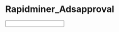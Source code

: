 
# Rapidminer_Adsapproval
<?xml version="1.0" encoding="UTF-8"?><process version="10.3.001">
  <context>
    <input/>
    <output/>
    <macros/>
  </context>
  <operator activated="true" class="process" compatibility="10.3.001" expanded="true" name="Process">
    <parameter key="logverbosity" value="init"/>
    <parameter key="random_seed" value="2001"/>
    <parameter key="send_mail" value="never"/>
    <parameter key="notification_email" value=""/>
    <parameter key="process_duration_for_mail" value="30"/>
    <parameter key="encoding" value="SYSTEM"/>
    <process expanded="true">
      <operator activated="true" class="retrieve" compatibility="10.3.001" expanded="true" height="68" name="Retrieve AdsApproval" width="90" x="45" y="136">
        <parameter key="repository_entry" value="//Local Repository/AdsApproval"/>
      </operator>
      <operator activated="true" class="subprocess" compatibility="10.3.001" expanded="true" height="103" name="Subprocess" width="90" x="179" y="391">
        <process expanded="true">
          <operator activated="true" class="blending:set_role" compatibility="10.3.001" expanded="true" height="82" name="Set Role" width="90" x="112" y="34">
            <list key="set_roles">
              <parameter key="approved" value="label"/>
            </list>
          </operator>
          <operator activated="true" class="nominal_to_numerical" compatibility="10.3.001" expanded="true" height="103" name="Nominal to Numerical" width="90" x="246" y="34">
            <parameter key="return_preprocessing_model" value="false"/>
            <parameter key="attribute_filter_type" value="subset"/>
            <parameter key="attribute" value=""/>
            <parameter key="attributes" value="age|campaign_id|Day of the week|gender"/>
            <parameter key="use_except_expression" value="false"/>
            <parameter key="value_type" value="nominal"/>
            <parameter key="use_value_type_exception" value="false"/>
            <parameter key="except_value_type" value="file_path"/>
            <parameter key="block_type" value="single_value"/>
            <parameter key="use_block_type_exception" value="false"/>
            <parameter key="except_block_type" value="single_value"/>
            <parameter key="invert_selection" value="false"/>
            <parameter key="include_special_attributes" value="false"/>
            <parameter key="coding_type" value="dummy coding"/>
            <parameter key="use_comparison_groups" value="false"/>
            <list key="comparison_groups"/>
            <parameter key="unexpected_value_handling" value="all 0 and warning"/>
            <parameter key="use_underscore_in_name" value="false"/>
          </operator>
          <operator activated="true" class="blending:select_attributes" compatibility="10.3.001" expanded="true" height="82" name="Select Attributes" width="90" x="380" y="34">
            <parameter key="type" value="exclude attributes"/>
            <parameter key="attribute_filter_type" value="a subset"/>
            <parameter key="select_attribute" value=""/>
            <parameter key="select_subset" value="ad_id␞age = 45-49␞campaign_id = 1178␞Day of the week = Wednesday␞gender = F␞reporting_start"/>
            <parameter key="also_apply_to_special_attributes_(id,_label..)" value="false"/>
          </operator>
          <operator activated="true" class="filter_examples" compatibility="10.3.001" expanded="true" height="103" name="Filter Examples" width="90" x="514" y="34">
            <parameter key="parameter_expression" value=""/>
            <parameter key="condition_class" value="custom_filters"/>
            <parameter key="invert_filter" value="false"/>
            <list key="filters_list">
              <parameter key="filters_entry_key" value="approved.is_not_missing."/>
            </list>
            <parameter key="filters_logic_and" value="true"/>
            <parameter key="filters_check_metadata" value="true"/>
          </operator>
          <connect from_port="in 1" to_op="Set Role" to_port="example set input"/>
          <connect from_op="Set Role" from_port="example set output" to_op="Nominal to Numerical" to_port="example set input"/>
          <connect from_op="Nominal to Numerical" from_port="example set output" to_op="Select Attributes" to_port="example set input"/>
          <connect from_op="Select Attributes" from_port="example set output" to_op="Filter Examples" to_port="example set input"/>
          <connect from_op="Filter Examples" from_port="example set output" to_port="out 1"/>
          <connect from_op="Filter Examples" from_port="unmatched example set" to_port="out 2"/>
          <portSpacing port="source_in 1" spacing="0"/>
          <portSpacing port="source_in 2" spacing="0"/>
          <portSpacing port="sink_out 1" spacing="0"/>
          <portSpacing port="sink_out 2" spacing="0"/>
          <portSpacing port="sink_out 3" spacing="0"/>
        </process>
      </operator>
      <operator activated="true" class="blending:split_data" compatibility="10.3.001" expanded="true" height="103" name="Split Data" width="90" x="313" y="238">
        <enumeration key="partitions">
          <parameter key="ratio" value="0.8"/>
          <parameter key="ratio" value="0.2"/>
        </enumeration>
        <parameter key="sampling_type" value="automatic"/>
        <parameter key="use_local_random_seed" value="false"/>
        <parameter key="local_random_seed" value="1992"/>
      </operator>
      <operator activated="true" class="concurrency:optimize_parameters_grid" compatibility="10.3.001" expanded="true" height="166" name="Optimize Parameters (Grid)" width="90" x="447" y="34">
        <list key="parameters">
          <parameter key="Cross Validation.number_of_folds" value="[2.0;100.0;10;linear]"/>
          <parameter key="Cross Validation.sampling_type" value="linear sampling,shuffled sampling,stratified sampling,automatic"/>
        </list>
        <parameter key="error_handling" value="fail on error"/>
        <parameter key="log_performance" value="true"/>
        <parameter key="log_all_criteria" value="false"/>
        <parameter key="synchronize" value="false"/>
        <parameter key="enable_parallel_execution" value="true"/>
        <process expanded="true">
          <operator activated="true" class="concurrency:cross_validation" compatibility="10.3.001" expanded="true" height="145" name="Cross Validation" width="90" x="112" y="34">
            <parameter key="split_on_batch_attribute" value="false"/>
            <parameter key="leave_one_out" value="false"/>
            <parameter key="number_of_folds" value="10"/>
            <parameter key="sampling_type" value="automatic"/>
            <parameter key="use_local_random_seed" value="false"/>
            <parameter key="local_random_seed" value="1992"/>
            <parameter key="enable_parallel_execution" value="true"/>
            <process expanded="true">
              <operator activated="true" class="concurrency:parallel_decision_tree" compatibility="10.3.001" expanded="true" height="103" name="Decision Tree" width="90" x="112" y="34">
                <parameter key="criterion" value="gain_ratio"/>
                <parameter key="maximal_depth" value="10"/>
                <parameter key="apply_pruning" value="true"/>
                <parameter key="confidence" value="0.1"/>
                <parameter key="apply_prepruning" value="true"/>
                <parameter key="minimal_gain" value="0.01"/>
                <parameter key="minimal_leaf_size" value="2"/>
                <parameter key="minimal_size_for_split" value="4"/>
                <parameter key="number_of_prepruning_alternatives" value="3"/>
              </operator>
              <connect from_port="training set" to_op="Decision Tree" to_port="training set"/>
              <connect from_op="Decision Tree" from_port="model" to_port="model"/>
              <portSpacing port="source_training set" spacing="0"/>
              <portSpacing port="sink_model" spacing="0"/>
              <portSpacing port="sink_through 1" spacing="0"/>
            </process>
            <process expanded="true">
              <operator activated="true" class="apply_model" compatibility="10.3.001" expanded="true" height="82" name="Apply Model" width="90" x="45" y="34">
                <list key="application_parameters"/>
              </operator>
              <operator activated="true" class="performance_binominal_classification" compatibility="10.3.001" expanded="true" height="82" name="Performance" width="90" x="179" y="34">
                <parameter key="manually_set_positive_class" value="false"/>
                <parameter key="main_criterion" value="first"/>
                <parameter key="accuracy" value="true"/>
                <parameter key="classification_error" value="false"/>
                <parameter key="kappa" value="false"/>
                <parameter key="AUC (optimistic)" value="false"/>
                <parameter key="AUC" value="false"/>
                <parameter key="AUC (pessimistic)" value="false"/>
                <parameter key="precision" value="false"/>
                <parameter key="recall" value="false"/>
                <parameter key="lift" value="false"/>
                <parameter key="fallout" value="false"/>
                <parameter key="f_measure" value="false"/>
                <parameter key="false_positive" value="false"/>
                <parameter key="false_negative" value="false"/>
                <parameter key="true_positive" value="false"/>
                <parameter key="true_negative" value="false"/>
                <parameter key="sensitivity" value="false"/>
                <parameter key="specificity" value="false"/>
                <parameter key="youden" value="false"/>
                <parameter key="positive_predictive_value" value="false"/>
                <parameter key="negative_predictive_value" value="false"/>
                <parameter key="psep" value="false"/>
                <parameter key="skip_undefined_labels" value="true"/>
                <parameter key="use_example_weights" value="true"/>
              </operator>
              <connect from_port="model" to_op="Apply Model" to_port="model"/>
              <connect from_port="test set" to_op="Apply Model" to_port="unlabelled data"/>
              <connect from_op="Apply Model" from_port="labelled data" to_op="Performance" to_port="labelled data"/>
              <connect from_op="Performance" from_port="performance" to_port="performance 1"/>
              <connect from_op="Performance" from_port="example set" to_port="test set results"/>
              <portSpacing port="source_model" spacing="0"/>
              <portSpacing port="source_test set" spacing="0"/>
              <portSpacing port="source_through 1" spacing="0"/>
              <portSpacing port="sink_test set results" spacing="0"/>
              <portSpacing port="sink_performance 1" spacing="0"/>
              <portSpacing port="sink_performance 2" spacing="0"/>
            </process>
          </operator>
          <connect from_port="input 1" to_op="Cross Validation" to_port="example set"/>
          <connect from_op="Cross Validation" from_port="model" to_port="model"/>
          <connect from_op="Cross Validation" from_port="example set" to_port="output 1"/>
          <connect from_op="Cross Validation" from_port="test result set" to_port="output 2"/>
          <connect from_op="Cross Validation" from_port="performance 1" to_port="performance"/>
          <portSpacing port="source_input 1" spacing="0"/>
          <portSpacing port="source_input 2" spacing="0"/>
          <portSpacing port="sink_performance" spacing="0"/>
          <portSpacing port="sink_model" spacing="0"/>
          <portSpacing port="sink_output 1" spacing="0"/>
          <portSpacing port="sink_output 2" spacing="0"/>
          <portSpacing port="sink_output 3" spacing="0"/>
        </process>
      </operator>
      <operator activated="true" class="apply_model" compatibility="10.3.001" expanded="true" height="82" name="Apply Model (2)" width="90" x="581" y="238">
        <list key="application_parameters"/>
      </operator>
      <operator activated="true" class="apply_model" compatibility="10.3.001" expanded="true" height="82" name="Apply Model (3)" width="90" x="782" y="391">
        <list key="application_parameters"/>
      </operator>
      <operator activated="true" class="performance_binominal_classification" compatibility="10.3.001" expanded="true" height="82" name="Performance (2)" width="90" x="782" y="238">
        <parameter key="manually_set_positive_class" value="false"/>
        <parameter key="main_criterion" value="first"/>
        <parameter key="accuracy" value="true"/>
        <parameter key="classification_error" value="false"/>
        <parameter key="kappa" value="false"/>
        <parameter key="AUC (optimistic)" value="false"/>
        <parameter key="AUC" value="false"/>
        <parameter key="AUC (pessimistic)" value="false"/>
        <parameter key="precision" value="false"/>
        <parameter key="recall" value="false"/>
        <parameter key="lift" value="false"/>
        <parameter key="fallout" value="false"/>
        <parameter key="f_measure" value="false"/>
        <parameter key="false_positive" value="false"/>
        <parameter key="false_negative" value="false"/>
        <parameter key="true_positive" value="false"/>
        <parameter key="true_negative" value="false"/>
        <parameter key="sensitivity" value="false"/>
        <parameter key="specificity" value="false"/>
        <parameter key="youden" value="false"/>
        <parameter key="positive_predictive_value" value="false"/>
        <parameter key="negative_predictive_value" value="false"/>
        <parameter key="psep" value="false"/>
        <parameter key="skip_undefined_labels" value="true"/>
        <parameter key="use_example_weights" value="true"/>
      </operator>
      <connect from_op="Retrieve AdsApproval" from_port="output" to_op="Subprocess" to_port="in 1"/>
      <connect from_op="Subprocess" from_port="out 1" to_op="Split Data" to_port="example set"/>
      <connect from_op="Subprocess" from_port="out 2" to_op="Apply Model (3)" to_port="unlabelled data"/>
      <connect from_op="Split Data" from_port="partition 1" to_op="Optimize Parameters (Grid)" to_port="input 1"/>
      <connect from_op="Split Data" from_port="partition 2" to_op="Apply Model (2)" to_port="unlabelled data"/>
      <connect from_op="Optimize Parameters (Grid)" from_port="performance" to_port="result 1"/>
      <connect from_op="Optimize Parameters (Grid)" from_port="model" to_op="Apply Model (2)" to_port="model"/>
      <connect from_op="Apply Model (2)" from_port="labelled data" to_op="Performance (2)" to_port="labelled data"/>
      <connect from_op="Apply Model (2)" from_port="model" to_op="Apply Model (3)" to_port="model"/>
      <connect from_op="Apply Model (3)" from_port="labelled data" to_port="result 3"/>
      <connect from_op="Apply Model (3)" from_port="model" to_port="result 4"/>
      <connect from_op="Performance (2)" from_port="performance" to_port="result 2"/>
      <portSpacing port="source_input 1" spacing="0"/>
      <portSpacing port="sink_result 1" spacing="0"/>
      <portSpacing port="sink_result 2" spacing="0"/>
      <portSpacing port="sink_result 3" spacing="0"/>
      <portSpacing port="sink_result 4" spacing="0"/>
      <portSpacing port="sink_result 5" spacing="0"/>
    </process>
  </operator>
</process>

